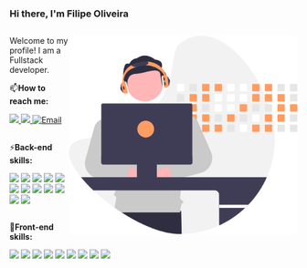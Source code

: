 ### Hi there, I'm Filipe Oliveira

  ##

<img src="https://raw.githubusercontent.com/filipe-oliv95/filipe-oliv95/main/undraw_developer_activity_re_39tg.svg" min-width="400px" max-width="400px" width="400px" align="right" alt="Computador iuriCode">


Welcome to my profile! I am a Fullstack developer.
<p align="left">
 📫<b>How to reach me:</b>
</p>
  <a href="https://www.linkedin.com/in/filipe-oliv95/" alt="Linkedin" target="_blank">
    <img blank='' src="https://img.shields.io/badge/-LinkedIn-%230077B5?style=for-the-badge&logo=linkedin&logoColor=white" />
  </a>

  <a href="https://drive.google.com/file/d/17j0sqgUVUjdGf0Qct3q4yUDx28i8CXY3/view?usp=drive_link" alt="Resume" target="_blank">
    <img src="https://img.shields.io/badge/-Resume-f50057?style=for-the-badge&logo=google-drive&logoColor=white"/>
  </a>
  
  <a href="mailto:filipec.oliveira95@gmail.com" aria-label="Email Filipe">
    <img src="https://img.shields.io/badge/-Email-%23333?style=for-the-badge&logo=gmail&logoColor=white" alt="Email" />
  </a>
  
  ##
  
<p align="left">⚡<b>Back-end skills:</b></p>
<div>
  <img src="https://img.shields.io/badge/Java-2f3e46?style=for-the-badge&logo=openjdk&logoColor=FF6600" />
  <img src="https://img.shields.io/badge/Spring%20Boot-2f3e46?style=for-the-badge&logo=spring-boot&logoColor=6DB33F" />
  <img src="https://img.shields.io/badge/Maven-2f3e46?style=for-the-badge&logo=apache-maven&logoColor=C71A36" />
  <img src="https://img.shields.io/badge/PostgreSQL-2f3e46?style=for-the-badge&logo=postgresql&logoColor=316192" />
  <img src="https://img.shields.io/badge/Docker-2f3e46?style=for-the-badge&logo=docker&logoColor=2496ED" />
  <img src="https://img.shields.io/badge/JUnit-2f3e46?style=for-the-badge&logo=junit5&logoColor=25A162" />
  <img src="https://img.shields.io/badge/Mockito-2f3e46?style=for-the-badge&logo=mockito&logoColor=25A162" />
  <img src="https://img.shields.io/badge/JPA-2f3e46?style=for-the-badge&logo=java&logoColor=white" />
  <img src="https://img.shields.io/badge/Flyway-2f3e46?style=for-the-badge&logo=flyway&logoColor=CC0200" />
  <img src="https://img.shields.io/badge/Envers-2f3e46?style=for-the-badge&logo=java&logoColor=white" />
  <img src="https://img.shields.io/badge/Swagger-2f3e46?style=for-the-badge&logo=swagger&logoColor=85EA2D" />
  <img src="https://img.shields.io/badge/RabbitMQ-2f3e46?style=for-the-badge&logo=rabbitmq&logoColor=FF6600" />
</div>


##

<p align="left">🎨<b>Front-end skills:</b></p>
<div>
  <img src="https://img.shields.io/badge/React-2f3e46?style=for-the-badge&logo=react&logoColor=61DAFB" />
  <img src="https://img.shields.io/badge/Vite-2f3e46?style=for-the-badge&logo=vite&logoColor=646CFF" />
  <img src="https://img.shields.io/badge/React%20Router-2f3e46?style=for-the-badge&logo=react-router&logoColor=CA4245" />
  <img src="https://img.shields.io/badge/React%20Hook%20Form-2f3e46?style=for-the-badge&logo=react-hook-form&logoColor=EC5990" />
  <img src="https://img.shields.io/badge/Zod-2f3e46?style=for-the-badge&logo=zod&logoColor=4A90E2" />
  <img src="https://img.shields.io/badge/Styled%20Components-2f3e46?style=for-the-badge&logo=styled-components&logoColor=DB7093" />
  <img src="https://img.shields.io/badge/Axios-2f3e46?style=for-the-badge&logo=axios&logoColor=5A29E4" />
  <img blank='' src="https://img.shields.io/badge/HTML5-2f3e46?style=for-the-badge&logo=html5&logoColor=orange"/>
  <img blank='' src="https://img.shields.io/badge/CSS3-2f3e46?style=for-the-badge&logo=css3&logoColor=green" />
</div>





<!--
**isferrei/isferrei** is a ✨ _special_ ✨ repository because its `README.md` (this file) appears on your GitHub profile.

Here are some ideas to get you started:

- 🔭 I’m currently working on ...
- 🌱 I’m currently learning ...
- 👯 I’m looking to collaborate on ...
- 🤔 I’m looking for help with ...
- 💬 Ask me about ...
- 📫 How to reach me: ...
- 😄 Pronouns: ...
- ⚡ Fun fact: ...
-->

